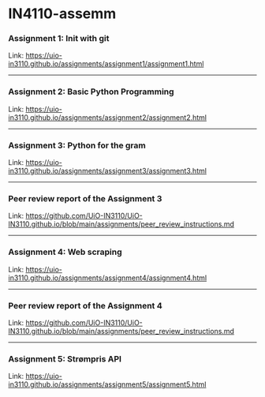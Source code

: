 # IN4110-assemm


### Assignment 1: Init with git

Link: https://uio-in3110.github.io/assignments/assignment1/assignment1.html

---
### Assignment 2: Basic Python Programming


Link: https://uio-in3110.github.io/assignments/assignment2/assignment2.html

---
### Assignment 3: Python for the gram

Link: https://uio-in3110.github.io/assignments/assignment3/assignment3.html

---

### Peer review report of the Assignment 3

Link: https://github.com/UiO-IN3110/UiO-IN3110.github.io/blob/main/assignments/peer_review_instructions.md


---

### Assignment 4: Web scraping

Link: https://uio-in3110.github.io/assignments/assignment4/assignment4.html

---
### Peer review report of the Assignment 4

Link: https://github.com/UiO-IN3110/UiO-IN3110.github.io/blob/main/assignments/peer_review_instructions.md

---

### Assignment 5: Strømpris API

Link: https://uio-in3110.github.io/assignments/assignment5/assignment5.html
